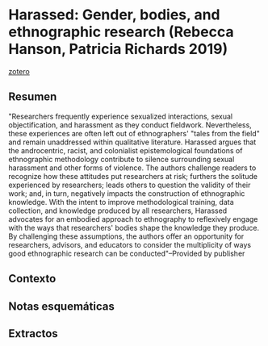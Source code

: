 # Harassed: Gender, bodies, and ethnographic research (Rebecca Hanson, Patricia Richards 2019)
[zotero](zotero://select/items/@hanson2019)

## Resumen
"Researchers frequently experience sexualized interactions, sexual objectification, and harassment as they conduct fieldwork. Nevertheless, these experiences are often left out of ethnographers' "tales from the field" and remain unaddressed within qualitative literature. Harassed argues that the androcentric, racist, and colonialist epistemological foundations of ethnographic methodology contribute to silence surrounding sexual harassment and other forms of violence. The authors challenge readers to recognize how these attitudes put researchers at risk; furthers the solitude experienced by researchers; leads others to question the validity of their work; and, in turn, negatively impacts the construction of ethnographic knowledge. With the intent to improve methodological training, data collection, and knowledge produced by all researchers, Harassed advocates for an embodied approach to ethnography to reflexively engage with the ways that researchers' bodies shape the knowledge they produce. By challenging these assumptions, the authors offer an opportunity for researchers, advisors, and educators to consider the multiplicity of ways good ethnographic research can be conducted"–Provided by publisher

## Contexto

## Notas esquemáticas

## Extractos

